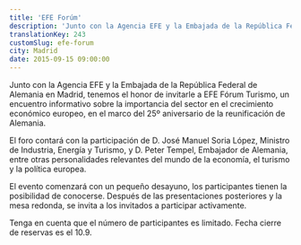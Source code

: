 ```yaml
---
title: 'EFE Forúm'
description: 'Junto con la Agencia EFE y la Embajada de la República Federal de Alemania en Madrid, tenemos el honor de invitarle a EFE Fórum Turismo, un encuentro informativo sobre la importancia del sector en el crecimiento económico europeo, en el marco del 25º aniversario de la reunificación de Alemania.'
translationKey: 243
customSlug: efe-forum
city: Madrid
date: 2015-09-15 09:00:00
---
```


Junto con la Agencia EFE y la Embajada de la República Federal de Alemania en Madrid, tenemos el honor de invitarle a EFE Fórum Turismo, un encuentro informativo sobre la importancia del sector en el crecimiento económico europeo, en el marco del 25º aniversario de la reunificación de Alemania.

El foro contará con la participación de D. José Manuel Soria López, Ministro de Industria, Energía y Turismo, y D. Peter Tempel, Embajador de Alemania, entre otras personalidades relevantes del mundo de la economía, el turismo y la política europea.

El evento comenzará con un pequeño desayuno, los participantes tienen la posibilidad de conocerse. Después de las presentaciones posteriores y la mesa redonda, se invita a los invitados a participar activamente.

Tenga en cuenta que el número de participantes es limitado. Fecha cierre de reservas es el 10.9.
